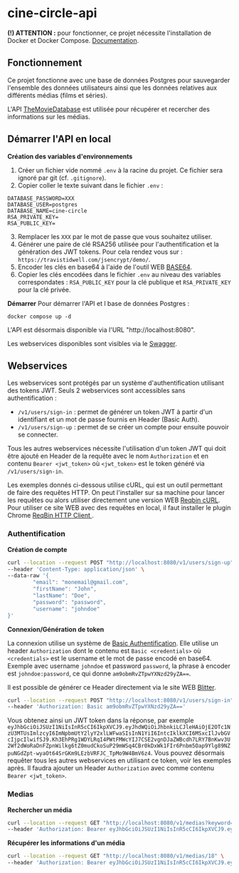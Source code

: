 # cine-circle-api
**(!) ATTENTION :** pour fonctionner, ce projet nécessite l'installation de Docker et Docker Compose. [Documentation](https://docs.docker.com/engine/install/).

## Fonctionnement

Ce projet fonctionne avec une base de données Postgres pour sauvegarder l'ensemble des données utilisateurs ainsi que les données relatives aux différents médias (films et séries).

L'API [TheMovieDatabase](https://developer.themoviedb.org/reference/intro/getting-started) est utilisée pour récupérer et recercher des informations sur les médias.

## Démarrer l'API en local

**Création des variables d'environnements**
1. Créer un fichier vide nommé `.env` à la racine du projet. Ce fichier sera ignoré par git (cf. `.gitignore`).
2. Copier coller le texte suivant dans le fichier `.env` :
```
DATABASE_PASSWORD=XXX
DATABASE_USER=postgres
DATABASE_NAME=cine-circle
RSA_PRIVATE_KEY=
RSA_PUBLIC_KEY=
```
3. Remplacer les `XXX` par le mot de passe que vous souhaitez utiliser.
4. Générer une paire de clé RSA256 utilisée pour l'authentification et la génération des JWT tokens. Pour cela rendez vous sur : `https://travistidwell.com/jsencrypt/demo/`.
5. Encoder les clés en base64 à l'aide de l'outil WEB [BASE64](https://www.base64encode.org/).
5. Copier les clés encodées dans le fichier `.env` au niveau des variables correspondates : `RSA_PUBLIC_KEY` pour la clé publique et `RSA_PRIVATE_KEY` pour la clé privée.

**Démarrer**
Pour démarrer l'API et l base de données Postgres :
```
docker compose up -d
```

L'API est désormais disponible via l'URL "http://localhost:8080".

Les webservices disponibles sont visibles via le [Swagger](https://petstore.swagger.io/?url=http://localhost:8080/swagger.json). 

## Webservices

Les webservices sont protégés par un système d'authentification utilisant des tokens JWT. Seuls 2 webservices sont accessibles sans authentification :
- `/v1/users/sign-in` : permet de générer un token JWT à partir d'un identifiant et un mot de passe fournis en Header (Basic Auth).
- `/v1/users/sign-up` : permet de se créer un compte pour ensuite pouvoir se connecter.

Tous les autres webservices nécessite l'utilisation d'un token JWT qui doit être ajouté en Header de la requête avec le nom `Authorization` et en contenu `Bearer <jwt_token>` où `<jwt_token>` est le token généré via `/v1/users/sign-in`.

Les exemples donnés ci-dessous utilise cURL, qui est un outil permettant de faire des requêtes HTTP. 
On peut l'installer sur sa machine pour lancer les requêtes ou alors utiliser directement une version WEB [Reqbin cURL](https://reqbin.com/curl).
Pour utiliser ce site WEB avec des requêtes en local, il faut installer le plugin Chrome [ReqBin HTTP Client
](https://chrome.google.com/webstore/detail/reqbin-http-client/gmmkjpcadciiokjpikmkkmapphbmdjok/related).

### Authentification

**Création de compte**

```bash
curl --location --request POST "http://localhost:8080/v1/users/sign-up" \
--header 'Content-Type: application/json' \
--data-raw '{
        "email": "monemail@gmail.com",
        "firstName": "John",
        "lastName": "Doe",
        "password": "password",
        "username": "johndoe"
}'
```

**Connexion/Génération de token**

La connexion utilise un système de [Basic Authentification](https://developer.mozilla.org/fr/docs/Web/HTTP/Headers/Authorization#directives).
Elle utilise un header `Authorization` dont le contenu est `Basic <credentials>` où `<credentials>` est le username et le mot de passe encodé en base64.
Exemple avec username `johndoe` et password `password`, la phrase à encoder est `johndoe:password`, ce qui donne `am9obmRvZTpwYXNzd29yZA==`.

Il est possible de générer ce Header directement via le site WEB [Blitter](https://www.blitter.se/utils/basic-authentication-header-generator/).

```bash
curl --location --request POST "http://localhost:8080/v1/users/sign-in" \
--header 'Authorization: Basic am9obmRvZTpwYXNzd29yZA=='
```

Vous obtenez ainsi un JWT token dans la réponse, par exemple `eyJhbGciOiJSUzI1NiIsInR5cCI6IkpXVCJ9.eyJhdWQiOiJhbnkiLCJleHAiOjE2OTc1NzU3MTUsImlzcyI6ImNpbmUtY2lyY2xlLWFwaSIsInN1YiI6IntcIklkXCI6MSxcIlJvbGVcIjpcIlwifSJ9.Kh3EhPRg1WDYLRqI4PWtFMWcYIJ7CSE2vgnDJaZWBcdh7LRY7BnKwv3U2Wf2dWoRaDnFZpnWilkg6tZ0mudCkoSuP29mWSq4CBr0kDxWk1FIr6Pnbm5Oap9Ylg89NZpuNGdZpt-wyaOt64SrGKm9LEzbVRFJC_TpMo9W4BmV6z4`.
Vous pouvez désormais requêter tous les autres webservices en utilisant ce token, voir les exemples après.
Il faudra ajouter un Header `Authorization` avec comme contenu `Bearer <jwt_token>`.

### Medias

**Rechercher un média**

```bash
curl --location --request GET "http://localhost:8080/v1/medias?keyword=inception" \
--header 'Authorization: Bearer eyJhbGciOiJSUzI1NiIsInR5cCI6IkpXVCJ9.eyJhdWQiOiJhbnkiLCJleHAiOjE2OTc1NzU3MTUsImlzcyI6ImNpbmUtY2lyY2xlLWFwaSIsInN1YiI6IntcIklkXCI6MSxcIlJvbGVcIjpcIlwifSJ9.Kh3EhPRg1WDYLRqI4PWtFMWcYIJ7CSE2vgnDJaZWBcdh7LRY7BnKwv3U2Wf2dWoRaDnFZpnWilkg6tZ0mudCkoSuP29mWSq4CBr0kDxWk1FIr6Pnbm5Oap9Ylg89NZpuNGdZpt-wyaOt64SrGKm9LEzbVRFJC_TpMo9W4BmV6z4'
```

**Récupérer les informations d'un média**

```bash
curl --location --request GET "http://localhost:8080/v1/medias/18" \
--header 'Authorization: Bearer eyJhbGciOiJSUzI1NiIsInR5cCI6IkpXVCJ9.eyJhdWQiOiJhbnkiLCJleHAiOjE2OTc1NzU3MTUsImlzcyI6ImNpbmUtY2lyY2xlLWFwaSIsInN1YiI6IntcIklkXCI6MSxcIlJvbGVcIjpcIlwifSJ9.Kh3EhPRg1WDYLRqI4PWtFMWcYIJ7CSE2vgnDJaZWBcdh7LRY7BnKwv3U2Wf2dWoRaDnFZpnWilkg6tZ0mudCkoSuP29mWSq4CBr0kDxWk1FIr6Pnbm5Oap9Ylg89NZpuNGdZpt-wyaOt64SrGKm9LEzbVRFJC_TpMo9W4BmV6z4'
```